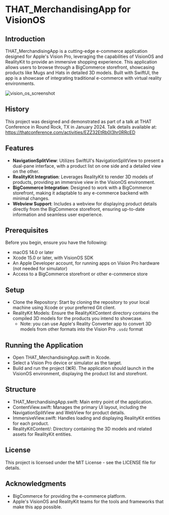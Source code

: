 # THAT_MerchandisingApp for VisionOS

## Introduction
THAT_MerchandisingApp is a cutting-edge e-commerce application designed for Apple's Vision Pro, leveraging the capabilities of VisionOS and RealityKit to provide an immersive shopping experience. This application allows users to browse through a BigCommerce storefront, showcasing products like Mugs and Hats in detailed 3D models. Built with SwiftUI, the app is a showcase of integrating traditional e-commerce with virtual reality environments.

![vision_os_screenshot](https://github.com/cruddell001/VisionProECommerceDemo/assets/3074965/7507e704-d805-457b-ab6e-d2c81b1d2946)


## History
This project was designed and demonstrated as part of a talk at THAT Conference in Round Rock, TX in January 2024.
Talk details available at: https://thatconference.com/activities/EZZ32EtRb0I3hr0RRcED

## Features
- **NavigationSplitView**: Utilizes SwiftUI's NavigationSplitView to present a dual-pane interface, with a product list on one side and a detailed view on the other.
- **RealityKit Integration**: Leverages RealityKit to render 3D models of products, providing an immersive view in the VisionOS environment.
- **BigCommerce Integration**: Designed to work with a BigCommerce storefront, making it adaptable to any e-commerce backend with minimal changes.
- **Webview Support**: Includes a webview for displaying product details directly from the BigCommerce storefront, ensuring up-to-date information and seamless user experience.

## Prerequisites
Before you begin, ensure you have the following:

- macOS 14.0 or later
- Xcode 15.0 or later, with VisionOS SDK
- An Apple Developer account, for running apps on Vision Pro hardware (not needed for simulator)
- Access to a BigCommerce storefront or other e-commerce store

## Setup
- Clone the Repository: Start by cloning the repository to your local machine using Xcode or your preferred Git client.
- RealityKit Models: Ensure the RealityKitContent directory contains the compiled 3D models for the products you intend to showcase.
  - Note: you can use Apple's Reality Converter app to convert 3D models from other formats into the Vision Pro `.usdz` format

## Running the Application
- Open THAT_MerchandisingApp.swift in Xcode.
- Select a Vision Pro device or simulator as the target.
- Build and run the project (⌘R). The application should launch in the VisionOS environment, displaying the product list and storefront.

## Structure
- THAT_MerchandisingApp.swift: Main entry point of the application.
- ContentView.swift: Manages the primary UI layout, including the NavigationSplitView and WebView for product details.
- ImmersiveView.swift: Handles loading and displaying RealityKit entities for each product.
- RealityKitContent/: Directory containing the 3D models and related assets for RealityKit entities.

## License
This project is licensed under the MIT License - see the LICENSE file for details.

## Acknowledgments
- BigCommerce for providing the e-commerce platform.
- Apple's VisionOS and RealityKit teams for the tools and frameworks that make this app possible.
